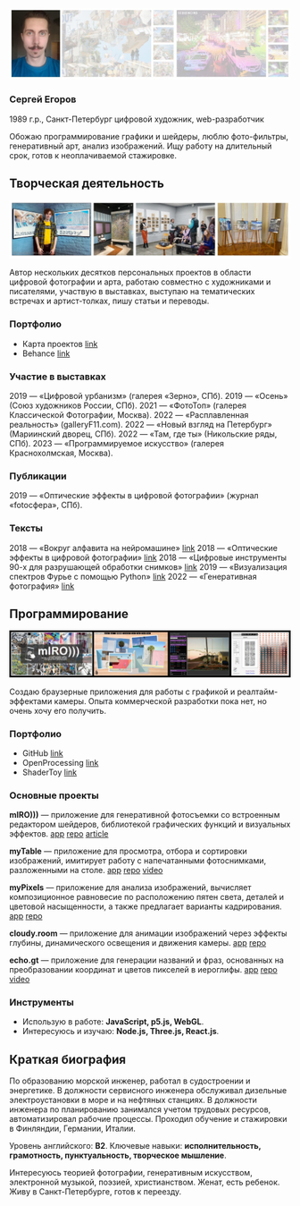 ![](images/ava_sm.jpg)

### Сергей Егоров
1989 г.р., Санкт-Петербург
цифровой художник, web-разработчик

Обожаю программирование графики и шейдеры, люблю фото-фильтры, генеративный арт, анализ изображений. Ищу работу на длительный срок, готов к неоплачиваемой стажировке.

## Творческая деятельность

![](images/expo_sm.jpg)

Автор нескольких десятков персональных проектов в области цифровой фотографии и арта, работаю совместно с художниками и писателями, участвую в выставках, выступаю на тематических встречах и артист-толках, пишу статьи и переводы.

### Портфолио
- Карта проектов [link](https://drive.google.com/file/d/1PH5zUCI5fG4gaNfyMc-qJ1GlCYsdxxsD/view?usp=sharing)
- Behance [link](https://www.behance.net/hayabuzo)

### Участие в выставках
2019 — «Цифровой урбанизм» (галерея «Зерно», СПб).
2019 — «Осень» (Союз художников России, СПб).
2021 — «ФотоТоп» (галерея Классической Фотографии, Москва).
2022 — «Расплавленная реальность» (galleryF11.com).
2022 — «Новый взгляд на Петербург» (Мариинский дворец, СПб).
2022 — «Там, где ты» (Никольские ряды, СПб).
2023 — «Программируемое искусство» (галерея Краснохолмская, Москва).

### Публикации
2019 — «Оптические эффекты в цифровой фотографии» (журнал «fotoсфера», СПб).

### Тексты
2018 — «Вокруг алфавита на нейромашине» [link](https://vk.com/@hayabuzo-across-the-alphabet)
2018 — «Оптические эффекты в цифровой фотографии» [link](https://vk.com/@hayabuzo-lens-intervention)
2018 — «Цифровые инструменты 90-х для разрушающей обработки снимков» [link](https://vk.com/@hayabuzo-digital-filters)
2019 — «Визуализация спектров Фурье с помощью Python» [link](https://vk.com/@hayabuzo-fourier-spectrum)
2022 — «Генеративная фотография» [link](https://vk.com/@hayabuzo-generative-photography)

## Программирование

![](images/apps_sm.jpg)

Создаю браузерные приложения для работы с графикой и реалтайм-эффектами камеры. Опыта коммерческой разработки пока нет, но очень хочу его получить. 

### Портфолио

- GitHub [link](https://github.com/hayabuzo/)
- OpenProcessing [link](https://openprocessing.org/user/223853)
- ShaderToy [link](https://www.shadertoy.com/user/hayabuzo)

### Основные проекты

**mIRO)))** — приложение для генеративной фотосъемки со встроенным редактором шейдеров, библиотекой графических функций и визуальных эффектов. [app](https://hayabuzo.github.io/mIRO/) [repo](https://github.com/hayabuzo/mIRO) [article](https://www.behance.net/gallery/152769473/Generative-Photography)

**myTable** — приложение для просмотра, отбора и сортировки изображений, имитирует работу с напечатанными фотоснимками, разложенными на столе. [app](https://hayabuzo.github.io/myTable/) [repo](https://github.com/hayabuzo/myTable) [video](https://www.youtube.com/watch?v=z9mCGHdq55A)

**myPixels** — приложение для анализа изображений, вычисляет композиционное равновесие по расположению пятен света, деталей и цветовой насыщенности, а также предлагает варианты кадрирования. [app](https://hayabuzo.github.io/myPixels/) [repo](https://github.com/hayabuzo/myPixels)

**cloudy.room** — приложение для анимации изображений через эффекты глубины, динамического освещения и движения камеры. [app](https://hayabuzo.me/tools/cloud/) [repo](https://github.com/hayabuzo/cloudy.room)

**echo.gt** — приложение для генерации названий и фраз, основанных на преобразовании координат и цветов пикселей в иероглифы. [app](https://hayabuzo.github.io/echo.gt/) [repo](https://github.com/hayabuzo/echo.gt) [video](https://www.youtube.com/watch?v=7TDf6wg8CHE)

### Инструменты

- Использую в работе: **JavaScript, p5.js, WebGL**.
- Интересуюсь и изучаю: **Node.js, Three.js, React.js**.

## Краткая биография

По образованию морской инженер, работал в судостроении и энергетике. В должности сервисного инженера обслуживал дизельные электроустановки в море и на нефтяных станциях. В должности инженера по планированию занимался учетом трудовых ресурсов, автоматизировал рабочие процессы. Проходил обучение и стажировки в Финляндии, Германии, Италии.

Уровень английского: **B2**.
Ключевые навыки: **исполнительность, грамотность, пунктуальность, творческое мышление**.

Интересуюсь теорией фотографии, генеративным искусством, электронной музыкой, поэзией, христианством. Женат, есть ребенок. Живу в Санкт-Петербурге, готов к переезду.

